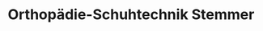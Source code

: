 ---
title: "Orthopädie-Schuhtechnik Stemmer"
url: /schrobenhausen/orthopaedie-schuhtechnik-stemmer/
shop: Schuhe
---